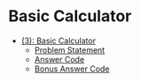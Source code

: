 # Basic Calculator 
* [(3): Basic Calculator](https://www.hackerrank.com/contests/sms-comp-sci-club/challenges/3-basic-calculator)
    * [Problem Statement](calculator.py)
    * [Answer Code](answer.py)
    * [Bonus Answer Code](bonus.py)